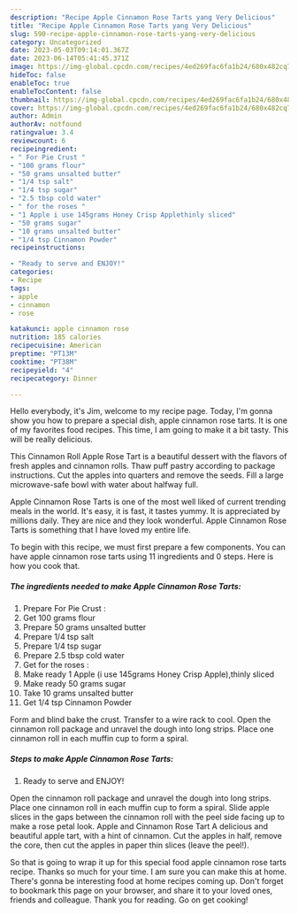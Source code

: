 ```yaml
---
description: "Recipe Apple Cinnamon Rose Tarts yang Very Delicious"
title: "Recipe Apple Cinnamon Rose Tarts yang Very Delicious"
slug: 590-recipe-apple-cinnamon-rose-tarts-yang-very-delicious
category: Uncategorized
date: 2023-05-03T09:14:01.367Z
date: 2023-06-14T05:41:45.371Z
image: https://img-global.cpcdn.com/recipes/4ed269fac6fa1b24/680x482cq70/apple-cinnamon-rose-tarts-recipe-main-photo.jpg
hideToc: false
enableToc: true
enableTocContent: false
thumbnail: https://img-global.cpcdn.com/recipes/4ed269fac6fa1b24/680x482cq70/apple-cinnamon-rose-tarts-recipe-main-photo.jpg
cover: https://img-global.cpcdn.com/recipes/4ed269fac6fa1b24/680x482cq70/apple-cinnamon-rose-tarts-recipe-main-photo.jpg
author: Admin
authorAv: notfound
ratingvalue: 3.4
reviewcount: 6
recipeingredient:
- " For Pie Crust "
- "100 grams flour"
- "50 grams unsalted butter"
- "1/4 tsp salt"
- "1/4 tsp sugar"
- "2.5 tbsp cold water"
- " for the roses "
- "1 Apple i use 145grams Honey Crisp Applethinly sliced"
- "50 grams sugar"
- "10 grams unsalted butter"
- "1/4 tsp Cinnamon Powder"
recipeinstructions:

- "Ready to serve and ENJOY!"
categories:
- Recipe
tags:
- apple
- cinnamon
- rose

katakunci: apple cinnamon rose 
nutrition: 185 calories
recipecuisine: American
preptime: "PT13M"
cooktime: "PT38M"
recipeyield: "4"
recipecategory: Dinner

---
```



Hello everybody, it's Jim, welcome to my recipe page. Today, I'm gonna show you how to prepare a special dish, apple cinnamon rose tarts. It is one of my favorites food recipes. This time, I am going to make it a bit tasty. This will be really delicious.

This Cinnamon Roll Apple Rose Tart is a beautiful dessert with the flavors of fresh apples and cinnamon rolls. Thaw puff pastry according to package instructions. Cut the apples into quarters and remove the seeds. Fill a large microwave-safe bowl with water about halfway full.

Apple Cinnamon Rose Tarts is one of the most well liked of current trending meals in the world. It's easy, it is fast, it tastes yummy. It is appreciated by millions daily. They are nice and they look wonderful. Apple Cinnamon Rose Tarts is something that I have loved my entire life.


To begin with this recipe, we must first prepare a few components. You can have apple cinnamon rose tarts using 11 ingredients and 0 steps. Here is how you cook that.

<!--inarticleads1-->

##### The ingredients needed to make Apple Cinnamon Rose Tarts:

1. Prepare  For Pie Crust :
1. Get 100 grams flour
1. Prepare 50 grams unsalted butter
1. Prepare 1/4 tsp salt
1. Prepare 1/4 tsp sugar
1. Prepare 2.5 tbsp cold water
1. Get  for the roses :
1. Make ready 1 Apple (i use 145grams Honey Crisp Apple),thinly sliced
1. Make ready 50 grams sugar
1. Take 10 grams unsalted butter
1. Get 1/4 tsp Cinnamon Powder


Form and blind bake the crust. Transfer to a wire rack to cool. Open the cinnamon roll package and unravel the dough into long strips. Place one cinnamon roll in each muffin cup to form a spiral. 

<!--inarticleads2-->

##### Steps to make Apple Cinnamon Rose Tarts:


1. Ready to serve and ENJOY!

Open the cinnamon roll package and unravel the dough into long strips. Place one cinnamon roll in each muffin cup to form a spiral. Slide apple slices in the gaps between the cinnamon roll with the peel side facing up to make a rose petal look. Apple and Cinnamon Rose Tart A delicious and beautiful apple tart, with a hint of cinnamon. Cut the apples in half, remove the core, then cut the apples in paper thin slices (leave the peel!). 

So that is going to wrap it up for this special food apple cinnamon rose tarts recipe. Thanks so much for your time. I am sure you can make this at home. There's gonna be interesting food at home recipes coming up. Don't forget to bookmark this page on your browser, and share it to your loved ones, friends and colleague. Thank you for reading. Go on get cooking!
